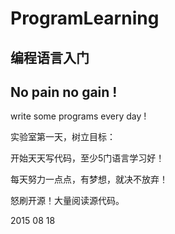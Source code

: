 # ProgramLearning
## 编程语言入门
## No pain no gain !
write some programs every day !

实验室第一天，树立目标：

  开始天天写代码，至少5门语言学习好！
  
  每天努力一点点，有梦想，就决不放弃！
  
  怒刷开源！大量阅读源代码。

2015 08 18

